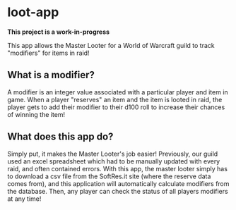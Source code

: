 # loot-app

**This project is a work-in-progress**

This app allows the Master Looter for a World of Warcraft guild to track "modifiers" for items in raid!

## What is a modifier?
A modifier is an integer value associated with a particular player and item in game. When a player "reserves" an item and the item is looted in raid, the player gets to add their modifier to their d100 roll to increase their chances of winning the item!

## What does this app do?
Simply put, it makes the Master Looter's job easier! Previously, our guild used an excel spreadsheet which had to be manually updated with every raid, and often contained errors. With this app, the master looter simply has to download a csv file from the SoftRes.it site (where the reserve data comes from), and this application will automatically calculate modifiers from the database. Then, any player can check the status of all players modifiers at any time!
